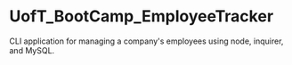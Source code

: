 # UofT_BootCamp_EmployeeTracker
CLI application for managing a company's employees using node, inquirer, and MySQL.
